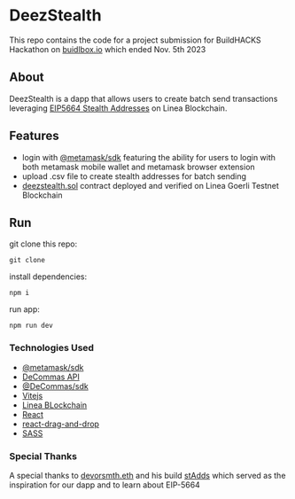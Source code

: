 # DeezStealth

This repo contains the code for a project submission for BuildHACKS Hackathon on [buidlbox.io](https://app.buidlbox.io/buidlbox/buidlhacks) which ended Nov. 5th 2023

## About

DeezStealth is a dapp that allows users to create batch send transactions leveraging [EIP5664 Stealth Addresses](https://eips.ethereum.org/EIPS/eip-5564) on Linea Blockchain.

## Features

- login with [@metamask/sdk](https://metamask.io/sdk/) featuring the ability for users to login with both metamask mobile wallet and metamask browser extension
- upload .csv file to create stealth addresses for batch sending 
- [deezstealth.sol]() contract deployed and verified on Linea Goerli Testnet Blockchain

## Run 

git clone this repo:

```git clone ```

install dependencies:

```npm i```

run app:

```npm run dev```

### Technologies Used

- [@metamask/sdk](https://github.com/MetaMask/metamask-sdk)
- [DeCommas API](https://build.decommas.io/)
- [@DeCommas/sdk](https://github.com/DeCommas/decommas-sdk)
- [Vitejs](https://vitejs.dev/)
- [Linea BLockchain](https://linea.build/)
- [React](https://github.com/facebook/react)
- [react-drag-and-drop](https://www.npmjs.com/package/react-drag-drop-files)
- [SASS](https://github.com/sass/sass)

### Special Thanks

A special thanks to [devorsmth.eth](https://app.buidlguidl.com/builders/0x02d09E69e528d7DA14F32Cd21b55aFFa1FF7F873) and his build [stAdds](https://stadds.vercel.app/) which served as the inspiration for our dapp and to learn about EIP-5664

